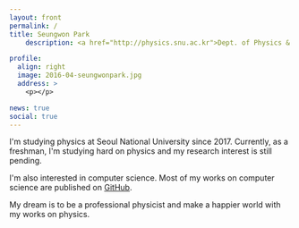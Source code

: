 ```yaml
---
layout: front
permalink: /
title: Seungwon Park
	description: <a href="http://physics.snu.ac.kr">Dept. of Physics & Astronomy</a>, <a href="http://en.snu.ac.kr">Seoul National University</a>.

profile:
  align: right
  image: 2016-04-seungwonpark.jpg
  address: >
    <p></p>

news: true
social: true
---
```


I'm studying physics at Seoul National University since 2017.
Currently, as a freshman, I'm studying hard on physics and my research interest is still pending.

I'm also interested in computer science.
Most of my works on computer science are published on [GitHub](https://github.com/seungwonpark).

My dream is to be a professional physicist and make a happier world with my works on physics.
